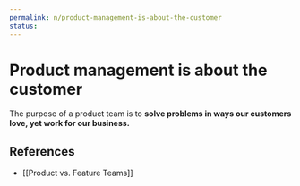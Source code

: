 ```yaml
---
permalink: n/product-management-is-about-the-customer
status: 
---
```

# Product management is about the customer

The purpose of a product team is to **solve problems in ways our customers love, yet work for our business.**

## References

- [[Product vs. Feature Teams]]
